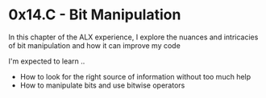 # 0x14.C - Bit Manipulation
In this chapter of the ALX experience, I explore the nuances and intricacies of bit manipulation and how it can improve my code

I'm expected to learn ..
- How  to look for the right source of information without too much help
- How to manipulate bits and use bitwise operators
